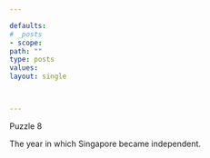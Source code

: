 ```yaml
---

defaults:
# _posts
- scope:
path: ""
type: posts
values:
layout: single



---
```


Puzzle 8

The year in which Singapore became independent.






